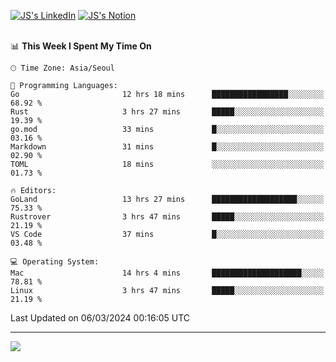 
[![JS's LinkedIn](https://img.shields.io/badge/LinkedIn-blue?style=for-the-badge&logo=linkedin)](https://www.linkedin.com/in/jaeseung-lee-5a2a32139/) 
[![JS's Notion](https://img.shields.io/badge/Notion-black?style=for-the-badge&logo=notion)](https://bit.ly/ljswiki1) <br><br>
<!-- ![JS's GitHub stats](https://github-readme-stats-lemon-five.vercel.app/api?username=tkxkd0159&hide=contribs,prs,stars,issues&show_icons=true&theme=react&include_all_commits=true)   -->
<!-- ![Top Langs](https://github-readme-stats-lemon-five.vercel.app/api/top-langs/?username=tkxkd0159&layout=compact&hide=jupyter%20notebook,scss,html,css&langs_count=10)  -->


<!--START_SECTION:waka-->
📊 **This Week I Spent My Time On** 

```text
🕑︎ Time Zone: Asia/Seoul

💬 Programming Languages: 
Go                       12 hrs 18 mins      █████████████████░░░░░░░░   68.92 % 
Rust                     3 hrs 27 mins       █████░░░░░░░░░░░░░░░░░░░░   19.39 % 
go.mod                   33 mins             █░░░░░░░░░░░░░░░░░░░░░░░░   03.16 % 
Markdown                 31 mins             █░░░░░░░░░░░░░░░░░░░░░░░░   02.90 % 
TOML                     18 mins             ░░░░░░░░░░░░░░░░░░░░░░░░░   01.73 % 

🔥 Editors: 
GoLand                   13 hrs 27 mins      ███████████████████░░░░░░   75.33 % 
Rustrover                3 hrs 47 mins       █████░░░░░░░░░░░░░░░░░░░░   21.19 % 
VS Code                  37 mins             █░░░░░░░░░░░░░░░░░░░░░░░░   03.48 % 

💻 Operating System: 
Mac                      14 hrs 4 mins       ████████████████████░░░░░   78.81 % 
Linux                    3 hrs 47 mins       █████░░░░░░░░░░░░░░░░░░░░   21.19 % 
```


 Last Updated on 06/03/2024 00:16:05 UTC
<!--END_SECTION:waka-->

---
<a href="https://github.com/tkxkd0159/books">
  <img align="center" src="https://github-readme-stats-lemon-five.vercel.app/api/pin/?username=tkxkd0159&repo=books&theme=react" />
</a>

<!---
- 🔭 I’m currently working on ...
- 🌱 I’m currently learning blockchain and distributed network
- 👯 I’m looking to collaborate on ...
- 🤔 I’m looking for help with ...
- 💬 Ask me about ...
- 📫 How to reach me: ...
- 😄 Pronouns: ...
- ⚡ Fun fact: ...
-->
